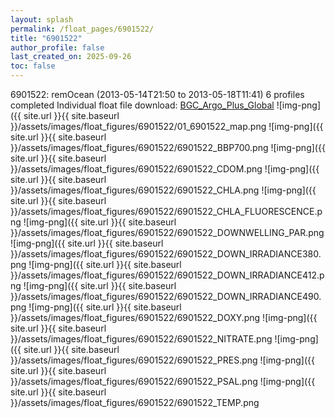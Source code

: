 ```yaml
---
layout: splash
permalink: /float_pages/6901522/
title: "6901522"
author_profile: false
last_created_on: 2025-09-26
toc: false
---
```

 
6901522: remOcean (2013-05-14T21:50 to 2013-05-18T11:41)
6 profiles completed
Individual float file download: [BGC_Argo_Plus_Global](https://ftp.soest.hawaii.edu/bgc_argo_plus/Individual_Floats/outliers_removed/6901522_Sprof_processed.nc)
![img-png]({{ site.url }}{{ site.baseurl }}/assets/images/float_figures/6901522/01_6901522_map.png
![img-png]({{ site.url }}{{ site.baseurl }}/assets/images/float_figures/6901522/6901522_BBP700.png
![img-png]({{ site.url }}{{ site.baseurl }}/assets/images/float_figures/6901522/6901522_CDOM.png
![img-png]({{ site.url }}{{ site.baseurl }}/assets/images/float_figures/6901522/6901522_CHLA.png
![img-png]({{ site.url }}{{ site.baseurl }}/assets/images/float_figures/6901522/6901522_CHLA_FLUORESCENCE.png
![img-png]({{ site.url }}{{ site.baseurl }}/assets/images/float_figures/6901522/6901522_DOWNWELLING_PAR.png
![img-png]({{ site.url }}{{ site.baseurl }}/assets/images/float_figures/6901522/6901522_DOWN_IRRADIANCE380.png
![img-png]({{ site.url }}{{ site.baseurl }}/assets/images/float_figures/6901522/6901522_DOWN_IRRADIANCE412.png
![img-png]({{ site.url }}{{ site.baseurl }}/assets/images/float_figures/6901522/6901522_DOWN_IRRADIANCE490.png
![img-png]({{ site.url }}{{ site.baseurl }}/assets/images/float_figures/6901522/6901522_DOXY.png
![img-png]({{ site.url }}{{ site.baseurl }}/assets/images/float_figures/6901522/6901522_NITRATE.png
![img-png]({{ site.url }}{{ site.baseurl }}/assets/images/float_figures/6901522/6901522_PRES.png
![img-png]({{ site.url }}{{ site.baseurl }}/assets/images/float_figures/6901522/6901522_PSAL.png
![img-png]({{ site.url }}{{ site.baseurl }}/assets/images/float_figures/6901522/6901522_TEMP.png
